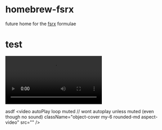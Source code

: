 # homebrew-fsrx
future home for the [fsrx](https://github.com/thatvegandev/fsrx) formulae

<h1>test</h1>

![demo](https://d3gh0u5ybuerce.cloudfront.net/projects/thokr/demo.webm)

asdf
<video
    autoPlay
    loop
    muted // wont autoplay unless muted (even though no sound)
    className="object-cover my-6 rounded-md aspect-video"
    src=""
  />